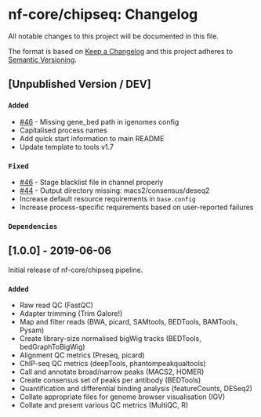 # nf-core/chipseq: Changelog

All notable changes to this project will be documented in this file.

The format is based on [Keep a Changelog](http://keepachangelog.com/en/1.0.0/)
and this project adheres to [Semantic Versioning](http://semver.org/spec/v2.0.0.html).

## [Unpublished Version / DEV]

### `Added`

* [#46](https://github.com/nf-core/atacseq/issues/46) - Missing gene_bed path in igenomes config
* Capitalised process names
* Add quick start information to main README
* Update template to tools v1.7

### `Fixed`

* [#46](https://github.com/nf-core/atacseq/issues/46) - Stage blacklist file in channel properly
* [#44](https://github.com/nf-core/atacseq/issues/44) - Output directory missing: macs2/consensus/deseq2
* Increase default resource requirements in `base.config`
* Increase process-specific requirements based on user-reported failures

### `Dependencies`


## [1.0.0] - 2019-06-06

Initial release of nf-core/chipseq pipeline.

### `Added`

* Raw read QC (FastQC)
* Adapter trimming (Trim Galore!)
* Map and filter reads (BWA, picard, SAMtools, BEDTools, BAMTools, Pysam)
* Create library-size normalised bigWig tracks (BEDTools, bedGraphToBigWig)
* Alignment QC metrics (Preseq, picard)
* ChIP-seq QC metrics (deepTools, phantompeakqualtools)
* Call and annotate broad/narrow peaks (MACS2, HOMER)
* Create consensus set of peaks per antibody (BEDTools)
* Quantification and differential binding analysis (featureCounts, DESeq2)
* Collate appropriate files for genome browser visualisation (IGV)
* Collate and present various QC metrics (MultiQC, R)
